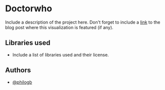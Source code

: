 # Doctorwho

Include a description of the project here. Don't forget to include a [link](https://twitter.com/) to
the blog post where this visualization is featured (if any).

## Libraries used

 * Include a list of libraries used and their license.

## Authors

 * [@philogb](https://twitter.com/philogb)

